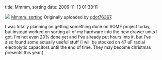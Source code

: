 title: Mmmm, sorting
date: 2006-11-13 01:38:11

[![][1]][2]
[Mmmm, sorting][3]
Originally uploaded by [qdot76367][4].

I was totally planning on getting something done on SOME project today, but instead worked on sorting all of my hardware into the new drawer units I got. I'm not even 20% done yet and I've already put hours into it, but I've also found some actually useful stuff (I will be stocked on 47 uF radial electrolytic capacitors until the end of time. They may become christmas presents this year.)

   [1]: http://static.flickr.com/121/296213279_0563c4c32e_m.jpg
   [2]: http://www.flickr.com/photos/80226255@N00/296213279/ (photo sharing)
   [3]: http://www.flickr.com/photos/80226255@N00/296213279/
   [4]: http://www.flickr.com/people/80226255@N00/

